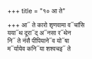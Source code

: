 +++
title = "१० आ ते"

+++
आ᳓ ते कारो शृणवामा व᳓चांसि  
यया᳓थ दूरा᳓द् अ᳓नसा र᳓थेन  
नि᳓ ते नंसै पीपियाने᳓व यो᳓षा  
म᳓र्यायेव कनि᳓या शश्वचइ᳓ ते